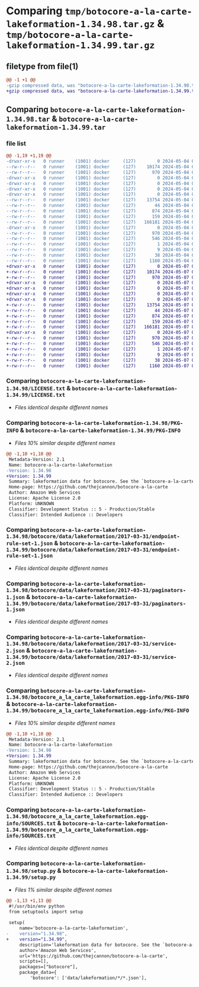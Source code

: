 # Comparing `tmp/botocore-a-la-carte-lakeformation-1.34.98.tar.gz` & `tmp/botocore-a-la-carte-lakeformation-1.34.99.tar.gz`

## filetype from file(1)

```diff
@@ -1 +1 @@
-gzip compressed data, was "botocore-a-la-carte-lakeformation-1.34.98.tar", last modified: Sat May  4 01:01:34 2024, max compression
+gzip compressed data, was "botocore-a-la-carte-lakeformation-1.34.99.tar", last modified: Tue May  7 01:02:36 2024, max compression
```

## Comparing `botocore-a-la-carte-lakeformation-1.34.98.tar` & `botocore-a-la-carte-lakeformation-1.34.99.tar`

### file list

```diff
@@ -1,19 +1,19 @@
-drwxr-xr-x   0 runner    (1001) docker     (127)        0 2024-05-04 01:01:34.214205 botocore-a-la-carte-lakeformation-1.34.98/
--rw-r--r--   0 runner    (1001) docker     (127)    10174 2024-05-04 01:01:33.000000 botocore-a-la-carte-lakeformation-1.34.98/LICENSE.txt
--rw-r--r--   0 runner    (1001) docker     (127)      970 2024-05-04 01:01:34.214205 botocore-a-la-carte-lakeformation-1.34.98/PKG-INFO
-drwxr-xr-x   0 runner    (1001) docker     (127)        0 2024-05-04 01:01:34.214205 botocore-a-la-carte-lakeformation-1.34.98/botocore/
-drwxr-xr-x   0 runner    (1001) docker     (127)        0 2024-05-04 01:01:34.214205 botocore-a-la-carte-lakeformation-1.34.98/botocore/data/
-drwxr-xr-x   0 runner    (1001) docker     (127)        0 2024-05-04 01:01:34.214205 botocore-a-la-carte-lakeformation-1.34.98/botocore/data/lakeformation/
-drwxr-xr-x   0 runner    (1001) docker     (127)        0 2024-05-04 01:01:34.214205 botocore-a-la-carte-lakeformation-1.34.98/botocore/data/lakeformation/2017-03-31/
--rw-r--r--   0 runner    (1001) docker     (127)    13754 2024-05-04 01:01:11.000000 botocore-a-la-carte-lakeformation-1.34.98/botocore/data/lakeformation/2017-03-31/endpoint-rule-set-1.json
--rw-r--r--   0 runner    (1001) docker     (127)       44 2024-05-04 01:01:11.000000 botocore-a-la-carte-lakeformation-1.34.98/botocore/data/lakeformation/2017-03-31/examples-1.json
--rw-r--r--   0 runner    (1001) docker     (127)      874 2024-05-04 01:01:11.000000 botocore-a-la-carte-lakeformation-1.34.98/botocore/data/lakeformation/2017-03-31/paginators-1.json
--rw-r--r--   0 runner    (1001) docker     (127)      159 2024-05-04 01:01:11.000000 botocore-a-la-carte-lakeformation-1.34.98/botocore/data/lakeformation/2017-03-31/paginators-1.sdk-extras.json
--rw-r--r--   0 runner    (1001) docker     (127)   166181 2024-05-04 01:01:11.000000 botocore-a-la-carte-lakeformation-1.34.98/botocore/data/lakeformation/2017-03-31/service-2.json
-drwxr-xr-x   0 runner    (1001) docker     (127)        0 2024-05-04 01:01:34.214205 botocore-a-la-carte-lakeformation-1.34.98/botocore_a_la_carte_lakeformation.egg-info/
--rw-r--r--   0 runner    (1001) docker     (127)      970 2024-05-04 01:01:34.000000 botocore-a-la-carte-lakeformation-1.34.98/botocore_a_la_carte_lakeformation.egg-info/PKG-INFO
--rw-r--r--   0 runner    (1001) docker     (127)      546 2024-05-04 01:01:34.000000 botocore-a-la-carte-lakeformation-1.34.98/botocore_a_la_carte_lakeformation.egg-info/SOURCES.txt
--rw-r--r--   0 runner    (1001) docker     (127)        1 2024-05-04 01:01:34.000000 botocore-a-la-carte-lakeformation-1.34.98/botocore_a_la_carte_lakeformation.egg-info/dependency_links.txt
--rw-r--r--   0 runner    (1001) docker     (127)        9 2024-05-04 01:01:34.000000 botocore-a-la-carte-lakeformation-1.34.98/botocore_a_la_carte_lakeformation.egg-info/top_level.txt
--rw-r--r--   0 runner    (1001) docker     (127)       38 2024-05-04 01:01:34.214205 botocore-a-la-carte-lakeformation-1.34.98/setup.cfg
--rw-r--r--   0 runner    (1001) docker     (127)     1160 2024-05-04 01:01:33.000000 botocore-a-la-carte-lakeformation-1.34.98/setup.py
+drwxr-xr-x   0 runner    (1001) docker     (127)        0 2024-05-07 01:02:36.388095 botocore-a-la-carte-lakeformation-1.34.99/
+-rw-r--r--   0 runner    (1001) docker     (127)    10174 2024-05-07 01:02:36.000000 botocore-a-la-carte-lakeformation-1.34.99/LICENSE.txt
+-rw-r--r--   0 runner    (1001) docker     (127)      970 2024-05-07 01:02:36.388095 botocore-a-la-carte-lakeformation-1.34.99/PKG-INFO
+drwxr-xr-x   0 runner    (1001) docker     (127)        0 2024-05-07 01:02:36.388095 botocore-a-la-carte-lakeformation-1.34.99/botocore/
+drwxr-xr-x   0 runner    (1001) docker     (127)        0 2024-05-07 01:02:36.388095 botocore-a-la-carte-lakeformation-1.34.99/botocore/data/
+drwxr-xr-x   0 runner    (1001) docker     (127)        0 2024-05-07 01:02:36.388095 botocore-a-la-carte-lakeformation-1.34.99/botocore/data/lakeformation/
+drwxr-xr-x   0 runner    (1001) docker     (127)        0 2024-05-07 01:02:36.388095 botocore-a-la-carte-lakeformation-1.34.99/botocore/data/lakeformation/2017-03-31/
+-rw-r--r--   0 runner    (1001) docker     (127)    13754 2024-05-07 01:02:11.000000 botocore-a-la-carte-lakeformation-1.34.99/botocore/data/lakeformation/2017-03-31/endpoint-rule-set-1.json
+-rw-r--r--   0 runner    (1001) docker     (127)       44 2024-05-07 01:02:11.000000 botocore-a-la-carte-lakeformation-1.34.99/botocore/data/lakeformation/2017-03-31/examples-1.json
+-rw-r--r--   0 runner    (1001) docker     (127)      874 2024-05-07 01:02:11.000000 botocore-a-la-carte-lakeformation-1.34.99/botocore/data/lakeformation/2017-03-31/paginators-1.json
+-rw-r--r--   0 runner    (1001) docker     (127)      159 2024-05-07 01:02:11.000000 botocore-a-la-carte-lakeformation-1.34.99/botocore/data/lakeformation/2017-03-31/paginators-1.sdk-extras.json
+-rw-r--r--   0 runner    (1001) docker     (127)   166181 2024-05-07 01:02:11.000000 botocore-a-la-carte-lakeformation-1.34.99/botocore/data/lakeformation/2017-03-31/service-2.json
+drwxr-xr-x   0 runner    (1001) docker     (127)        0 2024-05-07 01:02:36.388095 botocore-a-la-carte-lakeformation-1.34.99/botocore_a_la_carte_lakeformation.egg-info/
+-rw-r--r--   0 runner    (1001) docker     (127)      970 2024-05-07 01:02:36.000000 botocore-a-la-carte-lakeformation-1.34.99/botocore_a_la_carte_lakeformation.egg-info/PKG-INFO
+-rw-r--r--   0 runner    (1001) docker     (127)      546 2024-05-07 01:02:36.000000 botocore-a-la-carte-lakeformation-1.34.99/botocore_a_la_carte_lakeformation.egg-info/SOURCES.txt
+-rw-r--r--   0 runner    (1001) docker     (127)        1 2024-05-07 01:02:36.000000 botocore-a-la-carte-lakeformation-1.34.99/botocore_a_la_carte_lakeformation.egg-info/dependency_links.txt
+-rw-r--r--   0 runner    (1001) docker     (127)        9 2024-05-07 01:02:36.000000 botocore-a-la-carte-lakeformation-1.34.99/botocore_a_la_carte_lakeformation.egg-info/top_level.txt
+-rw-r--r--   0 runner    (1001) docker     (127)       38 2024-05-07 01:02:36.388095 botocore-a-la-carte-lakeformation-1.34.99/setup.cfg
+-rw-r--r--   0 runner    (1001) docker     (127)     1160 2024-05-07 01:02:36.000000 botocore-a-la-carte-lakeformation-1.34.99/setup.py
```

### Comparing `botocore-a-la-carte-lakeformation-1.34.98/LICENSE.txt` & `botocore-a-la-carte-lakeformation-1.34.99/LICENSE.txt`

 * *Files identical despite different names*

### Comparing `botocore-a-la-carte-lakeformation-1.34.98/PKG-INFO` & `botocore-a-la-carte-lakeformation-1.34.99/PKG-INFO`

 * *Files 10% similar despite different names*

```diff
@@ -1,10 +1,10 @@
 Metadata-Version: 2.1
 Name: botocore-a-la-carte-lakeformation
-Version: 1.34.98
+Version: 1.34.99
 Summary: lakeformation data for botocore. See the `botocore-a-la-carte` package for more info.
 Home-page: https://github.com/thejcannon/botocore-a-la-carte
 Author: Amazon Web Services
 License: Apache License 2.0
 Platform: UNKNOWN
 Classifier: Development Status :: 5 - Production/Stable
 Classifier: Intended Audience :: Developers
```

### Comparing `botocore-a-la-carte-lakeformation-1.34.98/botocore/data/lakeformation/2017-03-31/endpoint-rule-set-1.json` & `botocore-a-la-carte-lakeformation-1.34.99/botocore/data/lakeformation/2017-03-31/endpoint-rule-set-1.json`

 * *Files identical despite different names*

### Comparing `botocore-a-la-carte-lakeformation-1.34.98/botocore/data/lakeformation/2017-03-31/paginators-1.json` & `botocore-a-la-carte-lakeformation-1.34.99/botocore/data/lakeformation/2017-03-31/paginators-1.json`

 * *Files identical despite different names*

### Comparing `botocore-a-la-carte-lakeformation-1.34.98/botocore/data/lakeformation/2017-03-31/service-2.json` & `botocore-a-la-carte-lakeformation-1.34.99/botocore/data/lakeformation/2017-03-31/service-2.json`

 * *Files identical despite different names*

### Comparing `botocore-a-la-carte-lakeformation-1.34.98/botocore_a_la_carte_lakeformation.egg-info/PKG-INFO` & `botocore-a-la-carte-lakeformation-1.34.99/botocore_a_la_carte_lakeformation.egg-info/PKG-INFO`

 * *Files 10% similar despite different names*

```diff
@@ -1,10 +1,10 @@
 Metadata-Version: 2.1
 Name: botocore-a-la-carte-lakeformation
-Version: 1.34.98
+Version: 1.34.99
 Summary: lakeformation data for botocore. See the `botocore-a-la-carte` package for more info.
 Home-page: https://github.com/thejcannon/botocore-a-la-carte
 Author: Amazon Web Services
 License: Apache License 2.0
 Platform: UNKNOWN
 Classifier: Development Status :: 5 - Production/Stable
 Classifier: Intended Audience :: Developers
```

### Comparing `botocore-a-la-carte-lakeformation-1.34.98/botocore_a_la_carte_lakeformation.egg-info/SOURCES.txt` & `botocore-a-la-carte-lakeformation-1.34.99/botocore_a_la_carte_lakeformation.egg-info/SOURCES.txt`

 * *Files identical despite different names*

### Comparing `botocore-a-la-carte-lakeformation-1.34.98/setup.py` & `botocore-a-la-carte-lakeformation-1.34.99/setup.py`

 * *Files 1% similar despite different names*

```diff
@@ -1,13 +1,13 @@
 #!/usr/bin/env python
 from setuptools import setup
 
 setup(
     name='botocore-a-la-carte-lakeformation',
-    version="1.34.98",
+    version="1.34.99",
     description='lakeformation data for botocore. See the `botocore-a-la-carte` package for more info.',
     author='Amazon Web Services',
     url='https://github.com/thejcannon/botocore-a-la-carte',
     scripts=[],
     packages=["botocore"],
     package_data={
         'botocore': ['data/lakeformation/*/*.json'],
```

